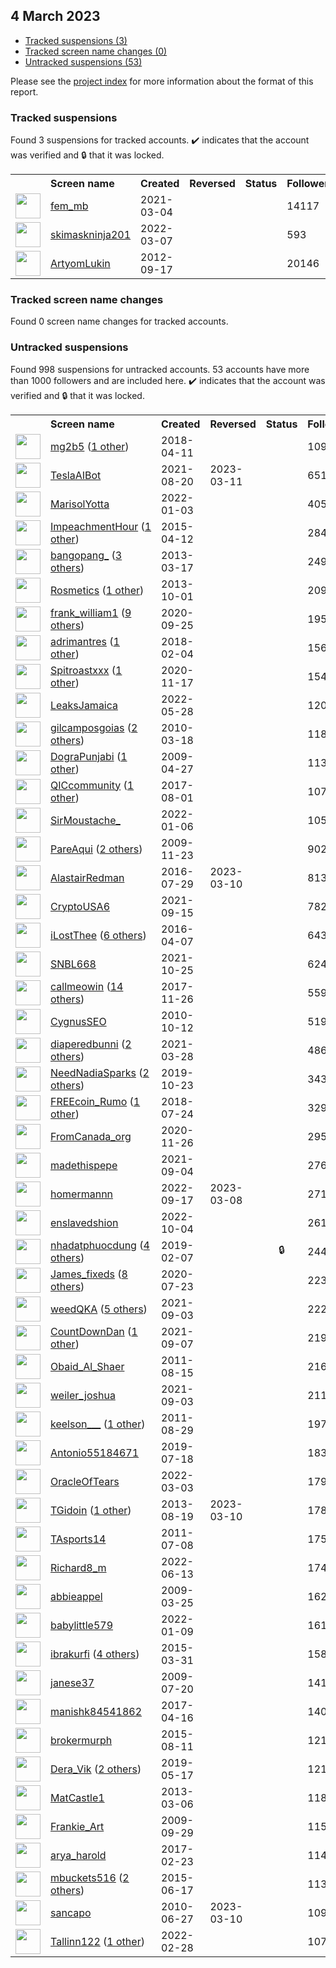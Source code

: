##  4 March 2023

* [Tracked suspensions (3)](#tracked-suspensions)
* [Tracked screen name changes (0)](#tracked-screen-name-changes)
* [Untracked suspensions (53)](#untracked-suspensions)

Please see the [project index](https://github.com/travisbrown/twitter-watch) for more information about the format of this report.

### Tracked suspensions

Found 3 suspensions for tracked accounts.
  ✔️ indicates that the account was verified and 🔒 that it was locked.

<table>
    <tr>
        <th></th>
        <th align="left">Screen name</th>
        <th align="left">Created</th>
        <th align="left">Reversed</th>
        <th align="left">Status</th>
        <th align="left">Followers</th>
        <th align="left">Ranking</th></tr>
    </tr>
        <tr>
            <td><a href="https://twitter.com/intent/user?user_id=1367348957958012930">
                <img src="https://pbs.twimg.com/profile_images/1568740885944307712/Kr8KJ633_normal.jpg" width="40px" height="40px" align="center"/></a>
            </td>
            <td>
                <a href="https://twitter.com/fem_mb">fem_mb</a></td>
            <td>2021-03-04</td>
            <td></td>
            <td align="center"></td>
            <td>14117</td>
            <td>647</td>
        </tr>
        <tr>
            <td><a href="https://twitter.com/intent/user?user_id=1500692290062491650">
                <img src="https://pbs.twimg.com/profile_images/1538372975367421952/rg4FQskq_normal.jpg" width="40px" height="40px" align="center"/></a>
            </td>
            <td>
                <a href="https://twitter.com/skimaskninja201">skimaskninja201</a></td>
            <td>2022-03-07</td>
            <td></td>
            <td align="center"></td>
            <td>593</td>
            <td>70776</td>
        </tr>
        <tr>
            <td><a href="https://twitter.com/intent/user?user_id=828764756">
                <img src="https://pbs.twimg.com/profile_images/2619243061/yws0v8xjzmpmckpk8c4j_normal.jpeg" width="40px" height="40px" align="center"/></a>
            </td>
            <td>
                <a href="https://twitter.com/ArtyomLukin">ArtyomLukin</a></td>
            <td>2012-09-17</td>
            <td></td>
            <td align="center"></td>
            <td>20146</td>
            <td>73915</td>
        </tr></table>

### Tracked screen name changes

Found 0 screen name changes for tracked accounts.

### Untracked suspensions

Found 998 suspensions for untracked accounts.
53 accounts have more than 1000 followers and are included here.
  ✔️ indicates that the account was verified and 🔒 that it was locked.

<table>
    <tr>
        <th></th>
        <th align="left">Screen name</th>
        <th align="left">Created</th>
        <th align="left">Reversed</th>
        <th align="left">Status</th>
        <th align="left">Followers</th>
    </tr>
        <tr>
            <td><a href="https://twitter.com/intent/user?user_id=983917124648255490">
                <img src="https://pbs.twimg.com/profile_images/1128096156276248576/XxViZQMT_normal.jpg" width="40px" height="40px" align="center"/></a>
            </td>
            <td>
                <a href="https://twitter.com/mg2b5">mg2b5</a>&nbsp;(<a href="https://api.memory.lol/v1/tw/id/983917124648255490">1 other</a>)&nbsp;</td>
            <td>2018-04-11</td>
            <td></td>
            <td align="center"></td>
            <td>1099851</td>
        </tr>
        <tr>
            <td><a href="https://twitter.com/intent/user?user_id=1428789207825256453">
                <img src="https://pbs.twimg.com/profile_images/1594450983484067840/b2tM8AEb_normal.jpg" width="40px" height="40px" align="center"/></a>
            </td>
            <td>
                <a href="https://twitter.com/TeslaAIBot">TeslaAIBot</a></td>
            <td>2021-08-20</td>
            <td>2023-03-11</td>
            <td align="center"></td>
            <td>65130</td>
        </tr>
        <tr>
            <td><a href="https://twitter.com/intent/user?user_id=1477981246663770116">
                <img src="https://pbs.twimg.com/profile_images/1478014611567771649/yzzYsgnr_normal.jpg" width="40px" height="40px" align="center"/></a>
            </td>
            <td>
                <a href="https://twitter.com/MarisolYotta">MarisolYotta</a></td>
            <td>2022-01-03</td>
            <td></td>
            <td align="center"></td>
            <td>40584</td>
        </tr>
        <tr>
            <td><a href="https://twitter.com/intent/user?user_id=3159954231">
                <img src="https://pbs.twimg.com/profile_images/1306689720928346125/ekIo1xnI_normal.jpg" width="40px" height="40px" align="center"/></a>
            </td>
            <td>
                <a href="https://twitter.com/ImpeachmentHour">ImpeachmentHour</a>&nbsp;(<a href="https://api.memory.lol/v1/tw/id/3159954231">1 other</a>)&nbsp;</td>
            <td>2015-04-12</td>
            <td></td>
            <td align="center"></td>
            <td>28436</td>
        </tr>
        <tr>
            <td><a href="https://twitter.com/intent/user?user_id=1274202835">
                <img src="https://pbs.twimg.com/profile_images/1588150281274916865/Lvr2rP2b_normal.jpg" width="40px" height="40px" align="center"/></a>
            </td>
            <td>
                <a href="https://twitter.com/bangopang_">bangopang_</a>&nbsp;(<a href="https://api.memory.lol/v1/tw/id/1274202835">3 others</a>)&nbsp;</td>
            <td>2013-03-17</td>
            <td></td>
            <td align="center"></td>
            <td>24947</td>
        </tr>
        <tr>
            <td><a href="https://twitter.com/intent/user?user_id=1924888399">
                <img src="https://pbs.twimg.com/profile_images/1556258069784526848/QkgJmbzi_normal.jpg" width="40px" height="40px" align="center"/></a>
            </td>
            <td>
                <a href="https://twitter.com/Rosmetics">Rosmetics</a>&nbsp;(<a href="https://api.memory.lol/v1/tw/id/1924888399">1 other</a>)&nbsp;</td>
            <td>2013-10-01</td>
            <td></td>
            <td align="center"></td>
            <td>20901</td>
        </tr>
        <tr>
            <td><a href="https://twitter.com/intent/user?user_id=1309309435458846721">
                <img src="https://pbs.twimg.com/profile_images/1581485499285471232/lJlhtBHv_normal.jpg" width="40px" height="40px" align="center"/></a>
            </td>
            <td>
                <a href="https://twitter.com/frank_william1">frank_william1</a>&nbsp;(<a href="https://api.memory.lol/v1/tw/id/1309309435458846721">9 others</a>)&nbsp;</td>
            <td>2020-09-25</td>
            <td></td>
            <td align="center"></td>
            <td>19562</td>
        </tr>
        <tr>
            <td><a href="https://twitter.com/intent/user?user_id=960277892142915584">
                <img src="https://pbs.twimg.com/profile_images/1510436005647687693/7DzCX6pR_normal.jpg" width="40px" height="40px" align="center"/></a>
            </td>
            <td>
                <a href="https://twitter.com/adrimantres">adrimantres</a>&nbsp;(<a href="https://api.memory.lol/v1/tw/id/960277892142915584">1 other</a>)&nbsp;</td>
            <td>2018-02-04</td>
            <td></td>
            <td align="center"></td>
            <td>15654</td>
        </tr>
        <tr>
            <td><a href="https://twitter.com/intent/user?user_id=1328626770279542786">
                <img src="https://pbs.twimg.com/profile_images/1597187720794853377/oVKoWEO9_normal.jpg" width="40px" height="40px" align="center"/></a>
            </td>
            <td>
                <a href="https://twitter.com/Spitroastxxx">Spitroastxxx</a>&nbsp;(<a href="https://api.memory.lol/v1/tw/id/1328626770279542786">1 other</a>)&nbsp;</td>
            <td>2020-11-17</td>
            <td></td>
            <td align="center"></td>
            <td>15489</td>
        </tr>
        <tr>
            <td><a href="https://twitter.com/intent/user?user_id=1530567924209041408">
                <img src="https://pbs.twimg.com/profile_images/1530568782661529605/8pCWtCgU_normal.jpg" width="40px" height="40px" align="center"/></a>
            </td>
            <td>
                <a href="https://twitter.com/LeaksJamaica">LeaksJamaica</a></td>
            <td>2022-05-28</td>
            <td></td>
            <td align="center"></td>
            <td>12010</td>
        </tr>
        <tr>
            <td><a href="https://twitter.com/intent/user?user_id=124293813">
                <img src="https://pbs.twimg.com/profile_images/1461741831889301515/-hTfoBD__normal.jpg" width="40px" height="40px" align="center"/></a>
            </td>
            <td>
                <a href="https://twitter.com/gilcamposgoias">gilcamposgoias</a>&nbsp;(<a href="https://api.memory.lol/v1/tw/id/124293813">2 others</a>)&nbsp;</td>
            <td>2010-03-18</td>
            <td></td>
            <td align="center"></td>
            <td>11885</td>
        </tr>
        <tr>
            <td><a href="https://twitter.com/intent/user?user_id=35694762">
                <img src="https://pbs.twimg.com/profile_images/1533440211480326146/VOgDZuyE_normal.jpg" width="40px" height="40px" align="center"/></a>
            </td>
            <td>
                <a href="https://twitter.com/DograPunjabi">DograPunjabi</a>&nbsp;(<a href="https://api.memory.lol/v1/tw/id/35694762">1 other</a>)&nbsp;</td>
            <td>2009-04-27</td>
            <td></td>
            <td align="center"></td>
            <td>11396</td>
        </tr>
        <tr>
            <td><a href="https://twitter.com/intent/user?user_id=892425894073118720">
                <img src="https://pbs.twimg.com/profile_images/1507330966435647492/BbvtXGc__normal.jpg" width="40px" height="40px" align="center"/></a>
            </td>
            <td>
                <a href="https://twitter.com/QICcommunity">QICcommunity</a>&nbsp;(<a href="https://api.memory.lol/v1/tw/id/892425894073118720">1 other</a>)&nbsp;</td>
            <td>2017-08-01</td>
            <td></td>
            <td align="center"></td>
            <td>10751</td>
        </tr>
        <tr>
            <td><a href="https://twitter.com/intent/user?user_id=1479150702886850564">
                <img src="https://pbs.twimg.com/profile_images/1479151420012171268/iiI7GNdH_normal.jpg" width="40px" height="40px" align="center"/></a>
            </td>
            <td>
                <a href="https://twitter.com/SirMoustache_">SirMoustache_</a></td>
            <td>2022-01-06</td>
            <td></td>
            <td align="center"></td>
            <td>10538</td>
        </tr>
        <tr>
            <td><a href="https://twitter.com/intent/user?user_id=92087422">
                <img src="https://pbs.twimg.com/profile_images/1530269088341274625/CMPWEQsB_normal.jpg" width="40px" height="40px" align="center"/></a>
            </td>
            <td>
                <a href="https://twitter.com/PareAqui">PareAqui</a>&nbsp;(<a href="https://api.memory.lol/v1/tw/id/92087422">2 others</a>)&nbsp;</td>
            <td>2009-11-23</td>
            <td></td>
            <td align="center"></td>
            <td>9020</td>
        </tr>
        <tr>
            <td><a href="https://twitter.com/intent/user?user_id=759090314967736320">
                <img src="https://pbs.twimg.com/profile_images/1025734597370372101/iHE_75Pb_normal.jpg" width="40px" height="40px" align="center"/></a>
            </td>
            <td>
                <a href="https://twitter.com/AlastairRedman">AlastairRedman</a></td>
            <td>2016-07-29</td>
            <td>2023-03-10</td>
            <td align="center"></td>
            <td>8137</td>
        </tr>
        <tr>
            <td><a href="https://twitter.com/intent/user?user_id=1438107516924092425">
                <img src="https://pbs.twimg.com/profile_images/1438656063973195778/bbaPO_jS_normal.jpg" width="40px" height="40px" align="center"/></a>
            </td>
            <td>
                <a href="https://twitter.com/CryptoUSA6">CryptoUSA6</a></td>
            <td>2021-09-15</td>
            <td></td>
            <td align="center"></td>
            <td>7822</td>
        </tr>
        <tr>
            <td><a href="https://twitter.com/intent/user?user_id=718030392264167424">
                <img src="https://pbs.twimg.com/profile_images/1349453687593295873/OaRVMikQ_normal.jpg" width="40px" height="40px" align="center"/></a>
            </td>
            <td>
                <a href="https://twitter.com/iLostThee">iLostThee</a>&nbsp;(<a href="https://api.memory.lol/v1/tw/id/718030392264167424">6 others</a>)&nbsp;</td>
            <td>2016-04-07</td>
            <td></td>
            <td align="center"></td>
            <td>6432</td>
        </tr>
        <tr>
            <td><a href="https://twitter.com/intent/user?user_id=1452648950163382274">
                <img src="https://pbs.twimg.com/profile_images/1452649084280455172/FFr_pLPO_normal.jpg" width="40px" height="40px" align="center"/></a>
            </td>
            <td>
                <a href="https://twitter.com/SNBL668">SNBL668</a></td>
            <td>2021-10-25</td>
            <td></td>
            <td align="center"></td>
            <td>6243</td>
        </tr>
        <tr>
            <td><a href="https://twitter.com/intent/user?user_id=934768681824829441">
                <img src="https://pbs.twimg.com/profile_images/1594135768959635456/ENsHAbbM_normal.jpg" width="40px" height="40px" align="center"/></a>
            </td>
            <td>
                <a href="https://twitter.com/callmeowin">callmeowin</a>&nbsp;(<a href="https://api.memory.lol/v1/tw/id/934768681824829441">14 others</a>)&nbsp;</td>
            <td>2017-11-26</td>
            <td></td>
            <td align="center"></td>
            <td>5598</td>
        </tr>
        <tr>
            <td><a href="https://twitter.com/intent/user?user_id=201802498">
                <img src="https://pbs.twimg.com/profile_images/2401109926/zrwmjvl8k18etp0pyogd_normal.jpeg" width="40px" height="40px" align="center"/></a>
            </td>
            <td>
                <a href="https://twitter.com/CygnusSEO">CygnusSEO</a></td>
            <td>2010-10-12</td>
            <td></td>
            <td align="center"></td>
            <td>5194</td>
        </tr>
        <tr>
            <td><a href="https://twitter.com/intent/user?user_id=1376119088032874496">
                <img src="https://pbs.twimg.com/profile_images/1549877859220688897/2xcrQz_e_normal.jpg" width="40px" height="40px" align="center"/></a>
            </td>
            <td>
                <a href="https://twitter.com/diaperedbunni">diaperedbunni</a>&nbsp;(<a href="https://api.memory.lol/v1/tw/id/1376119088032874496">2 others</a>)&nbsp;</td>
            <td>2021-03-28</td>
            <td></td>
            <td align="center"></td>
            <td>4865</td>
        </tr>
        <tr>
            <td><a href="https://twitter.com/intent/user?user_id=1186853093641580544">
                <img src="https://pbs.twimg.com/profile_images/1523023122261282816/hWVL9GFs_normal.jpg" width="40px" height="40px" align="center"/></a>
            </td>
            <td>
                <a href="https://twitter.com/NeedNadiaSparks">NeedNadiaSparks</a>&nbsp;(<a href="https://api.memory.lol/v1/tw/id/1186853093641580544">2 others</a>)&nbsp;</td>
            <td>2019-10-23</td>
            <td></td>
            <td align="center"></td>
            <td>3434</td>
        </tr>
        <tr>
            <td><a href="https://twitter.com/intent/user?user_id=1021698682998075393">
                <img src="https://pbs.twimg.com/profile_images/1552958439101693953/H2knLhCM_normal.jpg" width="40px" height="40px" align="center"/></a>
            </td>
            <td>
                <a href="https://twitter.com/FREEcoin_Rumo">FREEcoin_Rumo</a>&nbsp;(<a href="https://api.memory.lol/v1/tw/id/1021698682998075393">1 other</a>)&nbsp;</td>
            <td>2018-07-24</td>
            <td></td>
            <td align="center"></td>
            <td>3293</td>
        </tr>
        <tr>
            <td><a href="https://twitter.com/intent/user?user_id=1332027359118192642">
                <img src="https://pbs.twimg.com/profile_images/1598776924758806542/iI4z86XS_normal.jpg" width="40px" height="40px" align="center"/></a>
            </td>
            <td>
                <a href="https://twitter.com/FromCanada_org">FromCanada_org</a></td>
            <td>2020-11-26</td>
            <td></td>
            <td align="center"></td>
            <td>2957</td>
        </tr>
        <tr>
            <td><a href="https://twitter.com/intent/user?user_id=1433980609458806784">
                <img src="https://pbs.twimg.com/profile_images/1590701821256925184/FQpV0WDX_normal.jpg" width="40px" height="40px" align="center"/></a>
            </td>
            <td>
                <a href="https://twitter.com/madethispepe">madethispepe</a></td>
            <td>2021-09-04</td>
            <td></td>
            <td align="center"></td>
            <td>2763</td>
        </tr>
        <tr>
            <td><a href="https://twitter.com/intent/user?user_id=1571062670899511298">
                <img src="https://pbs.twimg.com/profile_images/1574765895649558528/A8I_ACIG_normal.jpg" width="40px" height="40px" align="center"/></a>
            </td>
            <td>
                <a href="https://twitter.com/homermannn">homermannn</a></td>
            <td>2022-09-17</td>
            <td>2023-03-08</td>
            <td align="center"></td>
            <td>2717</td>
        </tr>
        <tr>
            <td><a href="https://twitter.com/intent/user?user_id=1577137151053119489">
                <img src="https://pbs.twimg.com/profile_images/1593350897043738628/SqXE-C6Z_normal.jpg" width="40px" height="40px" align="center"/></a>
            </td>
            <td>
                <a href="https://twitter.com/enslavedshion">enslavedshion</a></td>
            <td>2022-10-04</td>
            <td></td>
            <td align="center"></td>
            <td>2614</td>
        </tr>
        <tr>
            <td><a href="https://twitter.com/intent/user?user_id=1093458385524019200">
                <img src="https://pbs.twimg.com/profile_images/1591763074695823362/TbLn_9vm_normal.jpg" width="40px" height="40px" align="center"/></a>
            </td>
            <td>
                <a href="https://twitter.com/nhadatphuocdung">nhadatphuocdung</a>&nbsp;(<a href="https://api.memory.lol/v1/tw/id/1093458385524019200">4 others</a>)&nbsp;</td>
            <td>2019-02-07</td>
            <td></td>
            <td align="center">🔒</td>
            <td>2446</td>
        </tr>
        <tr>
            <td><a href="https://twitter.com/intent/user?user_id=1286423272867991554">
                <img src="https://pbs.twimg.com/profile_images/1596816368032223234/MP6jnv4K_normal.jpg" width="40px" height="40px" align="center"/></a>
            </td>
            <td>
                <a href="https://twitter.com/James_fixeds">James_fixeds</a>&nbsp;(<a href="https://api.memory.lol/v1/tw/id/1286423272867991554">8 others</a>)&nbsp;</td>
            <td>2020-07-23</td>
            <td></td>
            <td align="center"></td>
            <td>2232</td>
        </tr>
        <tr>
            <td><a href="https://twitter.com/intent/user?user_id=1433883387991887911">
                <img src="https://pbs.twimg.com/profile_images/1592327522452062209/xFdYHgNt_normal.jpg" width="40px" height="40px" align="center"/></a>
            </td>
            <td>
                <a href="https://twitter.com/weedQKA">weedQKA</a>&nbsp;(<a href="https://api.memory.lol/v1/tw/id/1433883387991887911">5 others</a>)&nbsp;</td>
            <td>2021-09-03</td>
            <td></td>
            <td align="center"></td>
            <td>2223</td>
        </tr>
        <tr>
            <td><a href="https://twitter.com/intent/user?user_id=1435109355355926530">
                <img src="https://pbs.twimg.com/profile_images/1589321850810961920/AqXMIWSw_normal.jpg" width="40px" height="40px" align="center"/></a>
            </td>
            <td>
                <a href="https://twitter.com/CountDownDan">CountDownDan</a>&nbsp;(<a href="https://api.memory.lol/v1/tw/id/1435109355355926530">1 other</a>)&nbsp;</td>
            <td>2021-09-07</td>
            <td></td>
            <td align="center"></td>
            <td>2198</td>
        </tr>
        <tr>
            <td><a href="https://twitter.com/intent/user?user_id=355682046">
                <img src="https://pbs.twimg.com/profile_images/1502749944414879747/MShVPPDG_normal.jpg" width="40px" height="40px" align="center"/></a>
            </td>
            <td>
                <a href="https://twitter.com/Obaid_Al_Shaer">Obaid_Al_Shaer</a></td>
            <td>2011-08-15</td>
            <td></td>
            <td align="center"></td>
            <td>2163</td>
        </tr>
        <tr>
            <td><a href="https://twitter.com/intent/user?user_id=1433770524493156352">
                <img src="https://pbs.twimg.com/profile_images/1593873647097167872/xzSOecVM_normal.jpg" width="40px" height="40px" align="center"/></a>
            </td>
            <td>
                <a href="https://twitter.com/weiler_joshua">weiler_joshua</a></td>
            <td>2021-09-03</td>
            <td></td>
            <td align="center"></td>
            <td>2116</td>
        </tr>
        <tr>
            <td><a href="https://twitter.com/intent/user?user_id=364488675">
                <img src="https://pbs.twimg.com/profile_images/1117055265201737728/OjJltrjN_normal.jpg" width="40px" height="40px" align="center"/></a>
            </td>
            <td>
                <a href="https://twitter.com/keelson___">keelson___</a>&nbsp;(<a href="https://api.memory.lol/v1/tw/id/364488675">1 other</a>)&nbsp;</td>
            <td>2011-08-29</td>
            <td></td>
            <td align="center"></td>
            <td>1973</td>
        </tr>
        <tr>
            <td><a href="https://twitter.com/intent/user?user_id=1151805316344025090">
                <img src="https://pbs.twimg.com/profile_images/1465003653098577925/QxLg4zyn_normal.jpg" width="40px" height="40px" align="center"/></a>
            </td>
            <td>
                <a href="https://twitter.com/Antonio55184671">Antonio55184671</a></td>
            <td>2019-07-18</td>
            <td></td>
            <td align="center"></td>
            <td>1830</td>
        </tr>
        <tr>
            <td><a href="https://twitter.com/intent/user?user_id=1499476545177538566">
                <img src="https://pbs.twimg.com/profile_images/1556028122193170438/aTFiTwx0_normal.jpg" width="40px" height="40px" align="center"/></a>
            </td>
            <td>
                <a href="https://twitter.com/OracleOfTears">OracleOfTears</a></td>
            <td>2022-03-03</td>
            <td></td>
            <td align="center"></td>
            <td>1796</td>
        </tr>
        <tr>
            <td><a href="https://twitter.com/intent/user?user_id=1683092186">
                <img src="https://pbs.twimg.com/profile_images/984736740039643136/fIi9wuhI_normal.jpg" width="40px" height="40px" align="center"/></a>
            </td>
            <td>
                <a href="https://twitter.com/TGidoin">TGidoin</a>&nbsp;(<a href="https://api.memory.lol/v1/tw/id/1683092186">1 other</a>)&nbsp;</td>
            <td>2013-08-19</td>
            <td>2023-03-10</td>
            <td align="center"></td>
            <td>1789</td>
        </tr>
        <tr>
            <td><a href="https://twitter.com/intent/user?user_id=331397141">
                <img src="https://pbs.twimg.com/profile_images/1594079000221126656/5qe7bTnd_normal.jpg" width="40px" height="40px" align="center"/></a>
            </td>
            <td>
                <a href="https://twitter.com/TAsports14">TAsports14</a></td>
            <td>2011-07-08</td>
            <td></td>
            <td align="center"></td>
            <td>1754</td>
        </tr>
        <tr>
            <td><a href="https://twitter.com/intent/user?user_id=1536312099177111552">
                <img src="https://pbs.twimg.com/profile_images/1557951365665652736/d9NeQRV0_normal.jpg" width="40px" height="40px" align="center"/></a>
            </td>
            <td>
                <a href="https://twitter.com/Richard8_m">Richard8_m</a></td>
            <td>2022-06-13</td>
            <td></td>
            <td align="center"></td>
            <td>1741</td>
        </tr>
        <tr>
            <td><a href="https://twitter.com/intent/user?user_id=26394983">
                <img src="https://pbs.twimg.com/profile_images/1065087772678127616/aW9oNEJg_normal.jpg" width="40px" height="40px" align="center"/></a>
            </td>
            <td>
                <a href="https://twitter.com/abbieappel">abbieappel</a></td>
            <td>2009-03-25</td>
            <td></td>
            <td align="center"></td>
            <td>1623</td>
        </tr>
        <tr>
            <td><a href="https://twitter.com/intent/user?user_id=1480168777446682625">
                <img src="https://pbs.twimg.com/profile_images/1480171056316878848/sO0xBYvj_normal.jpg" width="40px" height="40px" align="center"/></a>
            </td>
            <td>
                <a href="https://twitter.com/babylittle579">babylittle579</a></td>
            <td>2022-01-09</td>
            <td></td>
            <td align="center"></td>
            <td>1612</td>
        </tr>
        <tr>
            <td><a href="https://twitter.com/intent/user?user_id=3120762967">
                <img src="https://pbs.twimg.com/profile_images/1292860074696880129/1Ps9edmi_normal.jpg" width="40px" height="40px" align="center"/></a>
            </td>
            <td>
                <a href="https://twitter.com/ibrakurfi">ibrakurfi</a>&nbsp;(<a href="https://api.memory.lol/v1/tw/id/3120762967">4 others</a>)&nbsp;</td>
            <td>2015-03-31</td>
            <td></td>
            <td align="center"></td>
            <td>1583</td>
        </tr>
        <tr>
            <td><a href="https://twitter.com/intent/user?user_id=58596281">
                <img src="https://pbs.twimg.com/profile_images/1268724666085982209/ee0xBBCq_normal.jpg" width="40px" height="40px" align="center"/></a>
            </td>
            <td>
                <a href="https://twitter.com/janese37">janese37</a></td>
            <td>2009-07-20</td>
            <td></td>
            <td align="center"></td>
            <td>1418</td>
        </tr>
        <tr>
            <td><a href="https://twitter.com/intent/user?user_id=853524003633287168">
                <img src="https://pbs.twimg.com/profile_images/864771058640887808/zjdvXR3p_normal.jpg" width="40px" height="40px" align="center"/></a>
            </td>
            <td>
                <a href="https://twitter.com/manishk84541862">manishk84541862</a></td>
            <td>2017-04-16</td>
            <td></td>
            <td align="center"></td>
            <td>1404</td>
        </tr>
        <tr>
            <td><a href="https://twitter.com/intent/user?user_id=3312585428">
                <img src="https://pbs.twimg.com/profile_images/1269375469809434625/Tun0fHtd_normal.jpg" width="40px" height="40px" align="center"/></a>
            </td>
            <td>
                <a href="https://twitter.com/brokermurph">brokermurph</a></td>
            <td>2015-08-11</td>
            <td></td>
            <td align="center"></td>
            <td>1219</td>
        </tr>
        <tr>
            <td><a href="https://twitter.com/intent/user?user_id=1129430403633352704">
                <img src="https://pbs.twimg.com/profile_images/1588246722014285828/9qzTuhTV_normal.jpg" width="40px" height="40px" align="center"/></a>
            </td>
            <td>
                <a href="https://twitter.com/Dera_Vik">Dera_Vik</a>&nbsp;(<a href="https://api.memory.lol/v1/tw/id/1129430403633352704">2 others</a>)&nbsp;</td>
            <td>2019-05-17</td>
            <td></td>
            <td align="center"></td>
            <td>1210</td>
        </tr>
        <tr>
            <td><a href="https://twitter.com/intent/user?user_id=1246210638">
                <img src="https://pbs.twimg.com/profile_images/3345474215/dee253e189a97093571aafaa336e812d_normal.jpeg" width="40px" height="40px" align="center"/></a>
            </td>
            <td>
                <a href="https://twitter.com/MatCastle1">MatCastle1</a></td>
            <td>2013-03-06</td>
            <td></td>
            <td align="center"></td>
            <td>1181</td>
        </tr>
        <tr>
            <td><a href="https://twitter.com/intent/user?user_id=78404000">
                <img src="https://pbs.twimg.com/profile_images/1245396886774677505/RMy6u_1y_normal.jpg" width="40px" height="40px" align="center"/></a>
            </td>
            <td>
                <a href="https://twitter.com/Frankie_Art">Frankie_Art</a></td>
            <td>2009-09-29</td>
            <td></td>
            <td align="center"></td>
            <td>1158</td>
        </tr>
        <tr>
            <td><a href="https://twitter.com/intent/user?user_id=834866904611291136">
                <img src="https://pbs.twimg.com/profile_images/1568178514444095488/_BKm9oPR_normal.jpg" width="40px" height="40px" align="center"/></a>
            </td>
            <td>
                <a href="https://twitter.com/arya_harold">arya_harold</a></td>
            <td>2017-02-23</td>
            <td></td>
            <td align="center"></td>
            <td>1148</td>
        </tr>
        <tr>
            <td><a href="https://twitter.com/intent/user?user_id=3330366483">
                <img src="https://pbs.twimg.com/profile_images/1573412572459679757/16hiADW__normal.jpg" width="40px" height="40px" align="center"/></a>
            </td>
            <td>
                <a href="https://twitter.com/mbuckets516">mbuckets516</a>&nbsp;(<a href="https://api.memory.lol/v1/tw/id/3330366483">2 others</a>)&nbsp;</td>
            <td>2015-06-17</td>
            <td></td>
            <td align="center"></td>
            <td>1135</td>
        </tr>
        <tr>
            <td><a href="https://twitter.com/intent/user?user_id=160030183">
                <img src="https://pbs.twimg.com/profile_images/1314331190728499200/0grepao6_normal.jpg" width="40px" height="40px" align="center"/></a>
            </td>
            <td>
                <a href="https://twitter.com/sancapo">sancapo</a></td>
            <td>2010-06-27</td>
            <td>2023-03-10</td>
            <td align="center"></td>
            <td>1097</td>
        </tr>
        <tr>
            <td><a href="https://twitter.com/intent/user?user_id=1498229709427163141">
                <img src="https://pbs.twimg.com/profile_images/1527658808071315456/KZHl8c28_normal.jpg" width="40px" height="40px" align="center"/></a>
            </td>
            <td>
                <a href="https://twitter.com/Tallinn122">Tallinn122</a>&nbsp;(<a href="https://api.memory.lol/v1/tw/id/1498229709427163141">1 other</a>)&nbsp;</td>
            <td>2022-02-28</td>
            <td></td>
            <td align="center"></td>
            <td>1071</td>
        </tr></table>
